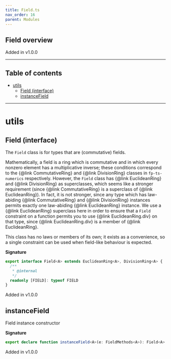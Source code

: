 ```yaml
---
title: Field.ts
nav_order: 16
parent: Modules
---
```


## Field overview

Added in v1.0.0

---

<h2 class="text-delta">Table of contents</h2>

- [utils](#utils)
  - [Field (interface)](#field-interface)
  - [instanceField](#instancefield)

---

# utils

## Field (interface)

The `Field` class is for types that are (commutative) fields.

Mathematically, a field is a ring which is commutative and in which every
nonzero element has a multiplicative inverse; these conditions correspond
to the {@link CommutativeRing} and {@link DivisionRing} classes in `fp-ts-numerics`
respectively. However, the `Field` class has {@link EuclideanRing} and
{@link DivisionRing} as superclasses, which seems like a stronger requirement
(since {@link CommutativeRing} is a superclass of {@link EuclideanRing}). In fact, it
is not stronger, since any type which has law-abiding {@link CommutativeRing}
and {@link DivisionRing} instances permits exactly one law-abiding
{@link EuclideanRing} instance. We use a {@link EuclideanRing} superclass here in
order to ensure that a `Field` constraint on a function permits you to use
{@link EuclideanRing.div} on that type, since {@link EuclideanRing.div} is a member of {@link EuclideanRing}.

This class has no laws or members of its own; it exists as a convenience,
so a single constraint can be used when field-like behaviour is expected.

**Signature**

```ts
export interface Field<A> extends EuclideanRing<A>, DivisionRing<A> {
  /**
   * @internal
   */
  readonly [FIELD]: typeof FIELD
}
```

Added in v1.0.0

## instanceField

Field instance constructor

**Signature**

```ts
export declare function instanceField<A>(e: FieldMethods<A>): Field<A>
```

Added in v1.0.0

